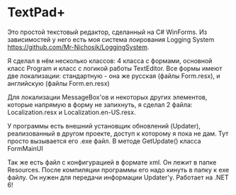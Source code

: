 # TextPad+

Это простой текстовый редактор, сделанный на C# WinForms. Из зависимостей у него есть моя система лоирования Logging System https://github.com/Mr-Nichosik/LoggingSystem.

Я сделал в нём несколько классов: 4 класса с формами, основной класс Program и класс с логикой работы TextEditor.
Все формы имеют две локализации: стандартную - она же русская (файлы Form.resx), и английскую (файлы Form.en.resx)

Для локализации MessageBox'ов и некоторых других элементов, которые напрямую в форму не запихнуть, я сделал 2 файла: Localization.resx и Localization.en-US.resx.

У программы есть внешний установщик обновлений (Updater), реализованный в другом проекте, доступ к которому я пока не дам. Тут просто вызывается его .exe файл. В методе GetUpdate() класса FormMainUI

Так же есть файл с конфигурацией в формате xml. Он лежит в папке Resources. После компиляции программы его надо кинуть в папку к exe файлу. Он нужен для передачи информации Updater'у.
Работает на .NET 6!
